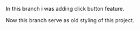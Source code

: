 In this branch i was adding click button feature. 

Now this branch serve as old styling of this project.
